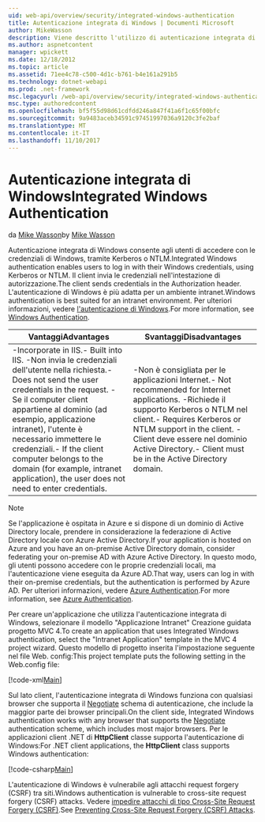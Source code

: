 ```yaml
---
uid: web-api/overview/security/integrated-windows-authentication
title: Autenticazione integrata di Windows | Documenti Microsoft
author: MikeWasson
description: Viene descritto l'utilizzo di autenticazione integrata di Windows nell'API Web ASP.NET.
ms.author: aspnetcontent
manager: wpickett
ms.date: 12/18/2012
ms.topic: article
ms.assetid: 71ee4c78-c500-4d1c-b761-b4e161a291b5
ms.technology: dotnet-webapi
ms.prod: .net-framework
msc.legacyurl: /web-api/overview/security/integrated-windows-authentication
msc.type: authoredcontent
ms.openlocfilehash: bf5f55d98d61cdfdd246a847f41a6f1c65f00bfc
ms.sourcegitcommit: 9a9483aceb34591c97451997036a9120c3fe2baf
ms.translationtype: MT
ms.contentlocale: it-IT
ms.lasthandoff: 11/10/2017
---
```

<a name="integrated-windows-authentication"></a><span data-ttu-id="001a3-103">Autenticazione integrata di Windows</span><span class="sxs-lookup"><span data-stu-id="001a3-103">Integrated Windows Authentication</span></span>
====================
<span data-ttu-id="001a3-104">da [Mike Wasson](https://github.com/MikeWasson)</span><span class="sxs-lookup"><span data-stu-id="001a3-104">by [Mike Wasson](https://github.com/MikeWasson)</span></span>

<span data-ttu-id="001a3-105">Autenticazione integrata di Windows consente agli utenti di accedere con le credenziali di Windows, tramite Kerberos o NTLM.</span><span class="sxs-lookup"><span data-stu-id="001a3-105">Integrated Windows authentication enables users to log in with their Windows credentials, using Kerberos or NTLM.</span></span> <span data-ttu-id="001a3-106">Il client invia le credenziali nell'intestazione di autorizzazione.</span><span class="sxs-lookup"><span data-stu-id="001a3-106">The client sends credentials in the Authorization header.</span></span> <span data-ttu-id="001a3-107">L'autenticazione di Windows è più adatta per un ambiente intranet.</span><span class="sxs-lookup"><span data-stu-id="001a3-107">Windows authentication is best suited for an intranet environment.</span></span> <span data-ttu-id="001a3-108">Per ulteriori informazioni, vedere [l'autenticazione di Windows](https://www.iis.net/configreference/system.webserver/security/authentication/windowsauthentication).</span><span class="sxs-lookup"><span data-stu-id="001a3-108">For more information, see [Windows Authentication](https://www.iis.net/configreference/system.webserver/security/authentication/windowsauthentication).</span></span>

| <span data-ttu-id="001a3-109">Vantaggi</span><span class="sxs-lookup"><span data-stu-id="001a3-109">Advantages</span></span> | <span data-ttu-id="001a3-110">Svantaggi</span><span class="sxs-lookup"><span data-stu-id="001a3-110">Disadvantages</span></span> |
| --- | --- |
| <span data-ttu-id="001a3-111">-Incorporate in IIS.</span><span class="sxs-lookup"><span data-stu-id="001a3-111">- Built into IIS.</span></span> <span data-ttu-id="001a3-112">-Non invia le credenziali dell'utente nella richiesta.</span><span class="sxs-lookup"><span data-stu-id="001a3-112">- Does not send the user credentials in the request.</span></span> <span data-ttu-id="001a3-113">-Se il computer client appartiene al dominio (ad esempio, applicazione intranet), l'utente è necessario immettere le credenziali.</span><span class="sxs-lookup"><span data-stu-id="001a3-113">- If the client computer belongs to the domain (for example, intranet application), the user does not need to enter credentials.</span></span> | <span data-ttu-id="001a3-114">-Non è consigliata per le applicazioni Internet.</span><span class="sxs-lookup"><span data-stu-id="001a3-114">- Not recommended for Internet applications.</span></span> <span data-ttu-id="001a3-115">-Richiede il supporto Kerberos o NTLM nel client.</span><span class="sxs-lookup"><span data-stu-id="001a3-115">- Requires Kerberos or NTLM support in the client.</span></span> <span data-ttu-id="001a3-116">-Client deve essere nel dominio Active Directory.</span><span class="sxs-lookup"><span data-stu-id="001a3-116">- Client must be in the Active Directory domain.</span></span> |

> [!NOTE]
> <span data-ttu-id="001a3-117">Se l'applicazione è ospitata in Azure e si dispone di un dominio di Active Directory locale, prendere in considerazione la federazione di Active Directory locale con Azure Active Directory.</span><span class="sxs-lookup"><span data-stu-id="001a3-117">If your application is hosted on Azure and you have an on-premise Active Directory domain, consider federating your on-premise AD with Azure Active Directory.</span></span> <span data-ttu-id="001a3-118">In questo modo, gli utenti possono accedere con le proprie credenziali locali, ma l'autenticazione viene eseguita da Azure AD.</span><span class="sxs-lookup"><span data-stu-id="001a3-118">That way, users can log in with their on-premise credentials, but the authentication is performed by Azure AD.</span></span> <span data-ttu-id="001a3-119">Per ulteriori informazioni, vedere [Azure Authentication](../../../visual-studio/overview/2012/windows-azure-authentication.md).</span><span class="sxs-lookup"><span data-stu-id="001a3-119">For more information, see [Azure Authentication](../../../visual-studio/overview/2012/windows-azure-authentication.md).</span></span>


<span data-ttu-id="001a3-120">Per creare un'applicazione che utilizza l'autenticazione integrata di Windows, selezionare il modello "Applicazione Intranet" Creazione guidata progetto MVC 4.</span><span class="sxs-lookup"><span data-stu-id="001a3-120">To create an application that uses Integrated Windows authentication, select the "Intranet Application" template in the MVC 4 project wizard.</span></span> <span data-ttu-id="001a3-121">Questo modello di progetto inserita l'impostazione seguente nel file Web. config:</span><span class="sxs-lookup"><span data-stu-id="001a3-121">This project template puts the following setting in the Web.config file:</span></span>

[!code-xml[Main](integrated-windows-authentication/samples/sample1.xml)]

<span data-ttu-id="001a3-122">Sul lato client, l'autenticazione integrata di Windows funziona con qualsiasi browser che supporta il [Negotiate](http://www.ietf.org/rfc/rfc4559.txt) schema di autenticazione, che include la maggior parte dei browser principali.</span><span class="sxs-lookup"><span data-stu-id="001a3-122">On the client side, Integrated Windows authentication works with any browser that supports the [Negotiate](http://www.ietf.org/rfc/rfc4559.txt) authentication scheme, which includes most major browsers.</span></span> <span data-ttu-id="001a3-123">Per le applicazioni client .NET di **HttpClient** classe supporta l'autenticazione di Windows:</span><span class="sxs-lookup"><span data-stu-id="001a3-123">For .NET client applications, the **HttpClient** class supports Windows authentication:</span></span>

[!code-csharp[Main](integrated-windows-authentication/samples/sample2.cs)]

<span data-ttu-id="001a3-124">L'autenticazione di Windows è vulnerabile agli attacchi request forgery (CSRF) tra siti.</span><span class="sxs-lookup"><span data-stu-id="001a3-124">Windows authentication is vulnerable to cross-site request forgery (CSRF) attacks.</span></span> <span data-ttu-id="001a3-125">Vedere [impedire attacchi di tipo Cross-Site Request Forgery (CSRF)](preventing-cross-site-request-forgery-csrf-attacks.md).</span><span class="sxs-lookup"><span data-stu-id="001a3-125">See [Preventing Cross-Site Request Forgery (CSRF) Attacks](preventing-cross-site-request-forgery-csrf-attacks.md).</span></span>
